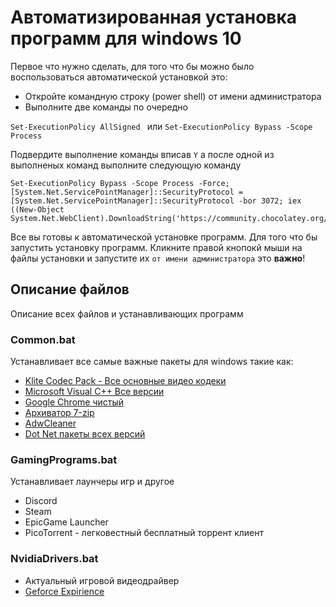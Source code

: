 # Автоматизированная установка программ для windows 10

Первое что нужно сделать, для того что бы можно было воспользоваться автоматической установкой это:

* Откройте командную строку (power shell) от имени администратора
* Выполните две команды по очередно

`Set-ExecutionPolicy AllSigned ` или `Set-ExecutionPolicy Bypass -Scope Process`

Подвердите выполнение команды вписав `Y` а после одной из выполненых команд выполните следующую команду
```
Set-ExecutionPolicy Bypass -Scope Process -Force; [System.Net.ServicePointManager]::SecurityProtocol = [System.Net.ServicePointManager]::SecurityProtocol -bor 3072; iex ((New-Object System.Net.WebClient).DownloadString('https://community.chocolatey.org/install.ps1'))
```

Все вы готовы к автоматической установке программ. Для того что бы запустить установку программ. Кликните правой кнопокй мыши на файлы установки и запустите их  `от имени администратора` это <b>важно</b>!

## Описание файлов
Описание всех файлов и устанавливающих программ

### Common.bat
Устанавливает все самые важные пакеты для windows такие как:
* [Klite Codec Pack - Все основные видео кодеки](https://codecguide.com/)
* [Microsoft Visual C++ Все версии](https://docs.microsoft.com/ru-ru/cpp/windows/latest-supported-vc-redist?view=msvc-170)
* [Google Chrome чистый](https://www.google.com/intl/ru_ru/chrome/)
* [Архиватор 7-zip](https://www.7-zip.org/)
* [AdwCleaner](https://ru.malwarebytes.com/adwcleaner/)
* [Dot Net пакеты всеx версий](https://dotnet.microsoft.com/en-us/)

### GamingPrograms.bat
Устанавливает лаунчеры игр и другое
* Discord
* Steam
* EpicGame Launcher 
* PicoTorrent - легковестный бесплатный торрент клиент

### NvidiaDrivers.bat
* Актуальный игровой видеодрайвер
* [Geforce Expirience](https://www.nvidia.com/ru-ru/geforce/geforce-experience/)